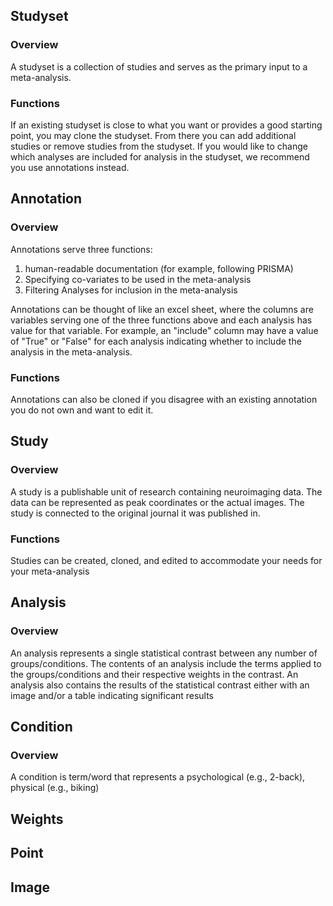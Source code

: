## Studyset

### Overview

A studyset is a collection of studies and serves as the primary input
to a meta-analysis.

### Functions

If an existing studyset is close to what you want or provides a good starting
point, you may clone the studyset.
From there you can add additional studies or remove studies from the studyset.
If you would like to change which analyses are included for analysis in the studyset,
we recommend you use annotations instead.

## Annotation

### Overview

Annotations serve three functions:
1. human-readable documentation (for example, following PRISMA)
2. Specifying co-variates to be used in the meta-analysis
3. Filtering Analyses for inclusion in the meta-analysis

Annotations can be thought of like an excel sheet, where
the columns are variables serving one of the three functions above
and each analysis has value for that variable.
For example, an "include" column may have a value of "True" or "False"
for each analysis indicating whether to include the analysis in the
meta-analysis.

### Functions

Annotations can also be cloned if you disagree with an existing annotation
you do not own and want to edit it.

## Study

### Overview

A study is a publishable unit of research containing neuroimaging
data. 
The data can be represented as peak coordinates or the actual images.
The study is connected to the original journal it was published in.

### Functions

Studies can be created, cloned, and edited to accommodate your needs for your meta-analysis

## Analysis

### Overview

An analysis represents a single statistical contrast between any number of groups/conditions.
The contents of an analysis include the terms applied to the groups/conditions and their respective
weights in the contrast.
An analysis also contains the results of the statistical contrast either with an image and/or a table
indicating significant results 

## Condition

### Overview

A condition is term/word that represents a psychological (e.g., 2-back), physical (e.g., biking)
## Weights

## Point

## Image
